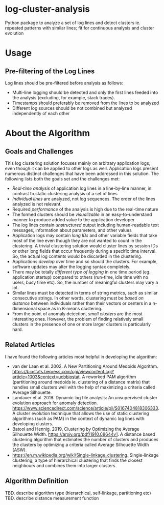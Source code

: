 # log-cluster-analysis
Python package to analyze a set of log lines and detect clusters ie. repeated patterns with similar lines; fit for continuous analysis and cluster evolution

# Usage

## Pre-filtering of the Log Lines

Log lines should be pre-filtered before analysis as follows:

* Multi-line logging should be detected and only the first lines feeded into the analysis (excluding, for example, stack traces).
* Timestamps should preferably be removed from the lines to be analyzed
* Different log sources should be not combined but analyzed independently of each other


# About the Algorithm

## Goals and Challenges

This log clustering solution focuses mainly on arbitrary application logs, even though it can be applied
to other logs as well. Application logs present numerous distinct challenges that have been addressed
in this solution. The following lists both the goals set and the challenges met:

* *Real-time analysis* of application log lines in a line-by-line manner, in contrast to static clustering analysis of a set of lines
* *Individual lines* are analyzed, not log sequences. The order of the lines analyzed is not relevant.
* Required *performance* of the analysis is high due to the real-time nature
* The formed clusters should be *visualizable* in an easy-to-understand manner to produce added value to the application developer
* The log lines contain *unstructured* output including human-readable text messages, information about parameters, and other values
* Application logs may contain *long IDs* and other variable fields that take most of the line even though they are not wanted to count in the clustering. A trivial clustering solution would cluster lines by session IDs or other long fields that occur frequently during a specific time interval. So, the actual log contents would be discarded in the clustering.
* Applications *develop* over time and so should the clusters. For example, software updates may alter the logging syntax completely.
* There may be totally *different type of logging* in one time period (eg. application startup) compared to others (run-time, idle time with no users, busy time etc). So, the number of meaningful clusters may vary a lot.
* Similar lines must be detected in terms of string metrics, such as similar consecutive strings. In other words, clustering must be *based on distance* between individuals rather than their vectors or centers in a n-dimensional space as in K-means clustering.
* From the point of anomaly detection, *small clusters* are the most interesting ones. However, the problem of finding relatively small clusters in the presence of one or more larger clusters is particularly hard.

## Related Articles

I have found the following articles most helpful in developing the algorithm:

* van der Laan et al. 2002. A New Partitioning Around Medoids
Algorithm. https://biostats.bepress.com/cgi/viewcontent.cgi?article=1003&context=ucbbiostat. A reworked PAM algorithm (partitioning around medoids ie. clustering of a distance matrix) that handles small clusters well with the help of maximizing a criteria called Average Silhouette.
* Landauer et al. 2018. Dynamic log file analysis: An unsupervised cluster evolution approach for anomaly detection. https://www.sciencedirect.com/science/article/pii/S0167404818306333. A cluster evolution technique that allows the use of static clustering algorithms (such as PAM) in the context of dynamic log lines with developing clusters.
* Batool and Hennig. 2019. Clustering by Optimizing the Average Silhouette Width. https://arxiv.org/pdf/1910.08644v1. A distance based clustering algorithm that estimates the number of clusters and produces the clusters by optimizing a criteria called Average Silhouette Width (ASW).
* https://en.m.wikipedia.org/wiki/Single-linkage_clustering. Single-linkage clustering, a type of hierarchical clustering that finds the closest neighbours and combines them into larger clusters.

## Algorithm Definition

TBD. describe algorithm type (hierarchical, self-linkage, partitioning etc)
TBD. describe distance measurement function
